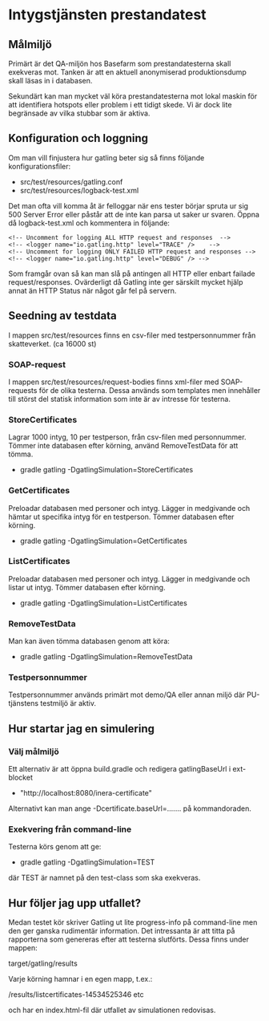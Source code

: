 # Intygstjänsten prestandatest

## Målmiljö
Primärt är det QA-miljön hos Basefarm som prestandatesterna skall exekveras mot. Tanken är att en aktuell anonymiserad produktionsdump skall läsas in i databasen.
 
Sekundärt kan man mycket väl köra prestandatesterna mot lokal maskin för att identifiera hotspots eller problem i ett tidigt skede. Vi är dock lite begränsade av vilka stubbar som är aktiva.

## Konfiguration och loggning
Om man vill finjustera hur gatling beter sig så finns följande konfigurationsfiler:

- src/test/resources/gatling.conf
- src/test/resources/logback-test.xml

Det man ofta vill komma åt är felloggar när ens tester börjar spruta ur sig 500 Server Error eller påstår att de inte kan parsa ut saker ur svaren. Öppna då logback-test.xml och kommentera in följande:

    <!-- Uncomment for logging ALL HTTP request and responses  -->
    <!-- <logger name="io.gatling.http" level="TRACE" />    -->
    <!-- Uncomment for logging ONLY FAILED HTTP request and responses -->
    <!-- <logger name="io.gatling.http" level="DEBUG" /> -->    
 
Som framgår ovan så kan man slå på antingen all HTTP eller enbart failade request/responses. Ovärderligt då Gatling inte ger särskilt mycket hjälp annat än HTTP Status när något går fel på servern. 

## Seedning av testdata
I mappen src/test/resources finns en csv-filer med testpersonnummer från skatteverket. (ca 16000 st)

### SOAP-request
I mappen src/test/resources/request-bodies finns xml-filer med SOAP-requests för de olika testerna. Dessa används som templates men innehåller till störst del statisk information som inte är av intresse för testerna.

### StoreCertificates
Lagrar 1000 intyg, 10 per testperson, från csv-filen med personnummer.
Tömmer inte databasen efter körning, använd RemoveTestData för att tömma.

- gradle gatling -DgatlingSimulation=StoreCertificates

### GetCertificates
Preloadar databasen med personer och intyg.
Lägger in medgivande och hämtar ut specifika intyg för en testperson.
Tömmer databasen efter körning.

- gradle gatling -DgatlingSimulation=GetCertificates

### ListCertificates
Preloadar databasen med personer och intyg.
Lägger in medgivande och listar ut intyg.
Tömmer databasen efter körning.

- gradle gatling -DgatlingSimulation=ListCertificates

### RemoveTestData
Man kan även tömma databasen genom att köra:

- gradle gatling -DgatlingSimulation=RemoveTestData

### Testpersonnummer
Testpersonnummer används primärt mot demo/QA eller annan miljö där PU-tjänstens testmiljö är aktiv.

## Hur startar jag en simulering

### Välj målmiljö
Ett alternativ är att öppna build.gradle och redigera gatlingBaseUrl i ext-blocket

- "http://localhost:8080/inera-certificate"

Alternativt kan man ange -Dcertificate.baseUrl=....... på kommandoraden.

### Exekvering från command-line
Testerna körs genom att ge:

- gradle gatling -DgatlingSimulation=TEST

där TEST är namnet på den test-class som ska exekveras.


## Hur följer jag upp utfallet?
Medan testet kör skriver Gatling ut lite progress-info på command-line men den ger ganska rudimentär information. Det intressanta är att titta på rapporterna som genereras efter att testerna slutförts. Dessa finns under mappen:

target/gatling/results

Varje körning hamnar i en egen mapp, t.ex.:

/results/listcertificates-14534525346 etc

och har en index.html-fil där utfallet av simulationen redovisas.